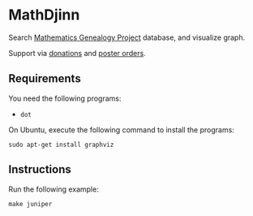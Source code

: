 # MathDjinn

Search [Mathematics Genealogy Project](https://www.genealogy.math.ndsu.nodak.edu/) database, and visualize graph.

Support via [donations](https://northdakotastate-ndus.nbsstore.net/mathematics-genealogy-project-donation) and [poster orders](https://www.mathgenealogy.org/posters.php).

## Requirements

You need the following programs:

*   `dot`

On Ubuntu, execute the following command to install the programs:

    sudo apt-get install graphviz

## Instructions

Run the following example:

    make juniper
